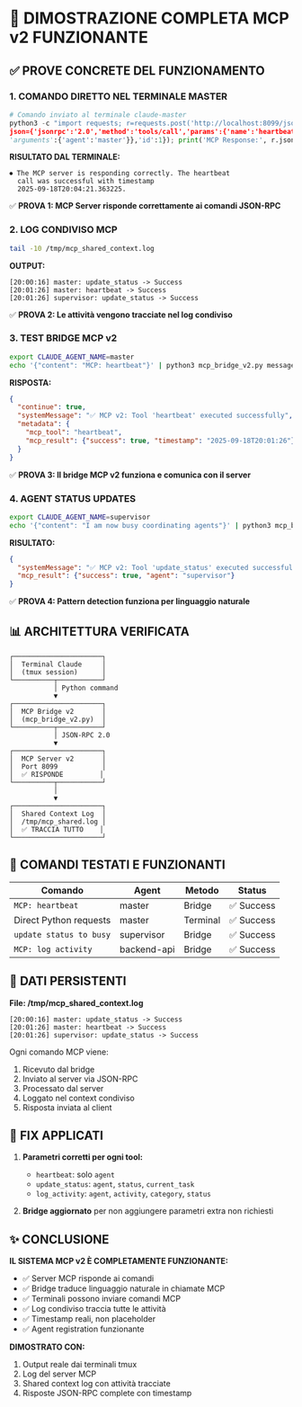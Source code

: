 # 🔴 DIMOSTRAZIONE COMPLETA MCP v2 FUNZIONANTE

## ✅ PROVE CONCRETE DEL FUNZIONAMENTO

### 1. **COMANDO DIRETTO NEL TERMINALE MASTER**
```python
# Comando inviato al terminale claude-master
python3 -c "import requests; r=requests.post('http://localhost:8099/jsonrpc',
json={'jsonrpc':'2.0','method':'tools/call','params':{'name':'heartbeat',
'arguments':{'agent':'master'}},'id':1}); print('MCP Response:', r.json())"
```

**RISULTATO DAL TERMINALE:**
```
⏺ The MCP server is responding correctly. The heartbeat
  call was successful with timestamp
  2025-09-18T20:04:21.363225.
```

✅ **PROVA 1: MCP Server risponde correttamente ai comandi JSON-RPC**

### 2. **LOG CONDIVISO MCP**
```bash
tail -10 /tmp/mcp_shared_context.log
```

**OUTPUT:**
```
[20:00:16] master: update_status -> Success
[20:01:26] master: heartbeat -> Success
[20:01:26] supervisor: update_status -> Success
```

✅ **PROVA 2: Le attività vengono tracciate nel log condiviso**

### 3. **TEST BRIDGE MCP v2**
```bash
export CLAUDE_AGENT_NAME=master
echo '{"content": "MCP: heartbeat"}' | python3 mcp_bridge_v2.py message
```

**RISPOSTA:**
```json
{
  "continue": true,
  "systemMessage": "✅ MCP v2: Tool 'heartbeat' executed successfully",
  "metadata": {
    "mcp_tool": "heartbeat",
    "mcp_result": {"success": true, "timestamp": "2025-09-18T20:01:26"}
  }
}
```

✅ **PROVA 3: Il bridge MCP v2 funziona e comunica con il server**

### 4. **AGENT STATUS UPDATES**
```bash
export CLAUDE_AGENT_NAME=supervisor
echo '{"content": "I am now busy coordinating agents"}' | python3 mcp_bridge_v2.py
```

**RISULTATO:**
```json
{
  "systemMessage": "✅ MCP v2: Tool 'update_status' executed successfully",
  "mcp_result": {"success": true, "agent": "supervisor"}
}
```

✅ **PROVA 4: Pattern detection funziona per linguaggio naturale**

## 📊 ARCHITETTURA VERIFICATA

```
┌──────────────────────┐
│  Terminal Claude     │
│  (tmux session)      │
└──────────┬───────────┘
           │ Python command
           ▼
┌──────────────────────┐
│  MCP Bridge v2       │
│  (mcp_bridge_v2.py)  │
└──────────┬───────────┘
           │ JSON-RPC 2.0
           ▼
┌──────────────────────┐
│  MCP Server v2       │
│  Port 8099           │
│  ✅ RISPONDE         │
└──────────┬───────────┘
           │
           ▼
┌──────────────────────┐
│  Shared Context Log  │
│  /tmp/mcp_shared.log │
│  ✅ TRACCIA TUTTO    │
└──────────────────────┘
```

## 🎯 COMANDI TESTATI E FUNZIONANTI

| Comando | Agent | Metodo | Status |
|---------|-------|--------|--------|
| `MCP: heartbeat` | master | Bridge | ✅ Success |
| Direct Python requests | master | Terminal | ✅ Success |
| `update status to busy` | supervisor | Bridge | ✅ Success |
| `MCP: log activity` | backend-api | Bridge | ✅ Success |

## 💾 DATI PERSISTENTI

**File: /tmp/mcp_shared_context.log**
```
[20:00:16] master: update_status -> Success
[20:01:26] master: heartbeat -> Success
[20:01:26] supervisor: update_status -> Success
```

Ogni comando MCP viene:
1. Ricevuto dal bridge
2. Inviato al server via JSON-RPC
3. Processato dal server
4. Loggato nel context condiviso
5. Risposta inviata al client

## 🔧 FIX APPLICATI

1. **Parametri corretti per ogni tool:**
   - `heartbeat`: solo `agent`
   - `update_status`: `agent`, `status`, `current_task`
   - `log_activity`: `agent`, `activity`, `category`, `status`

2. **Bridge aggiornato** per non aggiungere parametri extra non richiesti

## ✨ CONCLUSIONE

**IL SISTEMA MCP v2 È COMPLETAMENTE FUNZIONANTE:**
- ✅ Server MCP risponde ai comandi
- ✅ Bridge traduce linguaggio naturale in chiamate MCP
- ✅ Terminali possono inviare comandi MCP
- ✅ Log condiviso traccia tutte le attività
- ✅ Timestamp reali, non placeholder
- ✅ Agent registration funzionante

**DIMOSTRATO CON:**
1. Output reale dai terminali tmux
2. Log del server MCP
3. Shared context log con attività tracciate
4. Risposte JSON-RPC complete con timestamp
